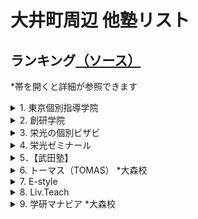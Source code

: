 # 大井町周辺 他塾リスト

## ランキング[（ソース）](https://www.jyukunavi.jp/rank/s1133228.html?gclid=EAIaIQobChMI0ZzTyfyY7wIVGHZgCh3l0gLmEAAYBCAAEgLOn_D_BwE)
*帯を開くと詳細が参照できます

<details>
<summary>1. 東京個別指導学院</summary>

# 東京個別指導学院 大井町教室
*必須項目は★マーク
- [★所在地](#所在地)
- [★大井町教室までのアクセス](#大井町教室までのアクセス)
- [★電話番号](#電話番号)
- [会社概要](#会社概要)
- [★特徴（アピールポイント）](#特徴アピールポイント)
- [大井町教室の進学実績](#大井町教室の指導実績)

## 所在地
[〒 140-0014 東京都品川区大井１－１０－３YKビル　５Ｆ](https://www.google.co.jp/maps/place/%E6%9D%B1%E4%BA%AC%E5%80%8B%E5%88%A5%E6%8C%87%E5%B0%8E%E5%AD%A6%E9%99%A2+%E5%A4%A7%E4%BA%95%E7%94%BA%E6%95%99%E5%AE%A4%EF%BC%88%E5%80%8B%E5%88%A5%E6%8C%87%E5%B0%8E%E5%A1%BE%EF%BC%89/@35.6074414,139.7331968,15z/data=!4m5!3m4!1s0x0:0xca5f8bca7d64ed0f!8m2!3d35.6074414!4d139.7331968?hl=ja&shorturl=1)

## 大井町教室までのアクセス
JR大井町駅中央改札を出て右手の階段から1Fへ下りると、正面に「阪急百貨店（大井食品館)」、右方向に「イトーヨーカドー(大井町店)」、その右に東急大井町駅が見えます。東急大井町駅方面に進み、突き当たりを左折して「イトーヨーカドー」に沿って約100m進むとある「YKビル」の5Fが大井町教室です。※1Fに「紳士服のアオキ(大井町駅前店)」があります。

- ＪＲ京浜東北線　大井町駅　西口　徒歩２分
- 東京臨海高速鉄道りんかい線　大井町駅　出口B　徒歩２分
- 東急大井町線　大井町駅　改札口　徒歩２分

## ★電話番号
0120-79-3759（月～土：9:30～21:30　日・祝：9:30～21:30）

## 会社概要
### 沿革
株式会社東京個別指導学院は、東京都新宿区に本社を置く、個別指導教育を中心とした教育関連企業。1965年6月、葵商事株式会社の商号をもって設立。1985年、馬場信治氏によって、有限会社日本教育研究会（実質上の存続会社）が設立された。1998年9月、株式の額面を1株50,000円から1株500円に変更するため、葵商事（形式上の存続会社）と合併。同日をもって商号を、株式会社日本教育研究会に変更した。1999年12月15日付けで称号を株式会社日本教育研究会より、株式会社東京個別指導学院に変更した。

### 事業内容
東京個別指導学院は、生徒1人ひとりの「目的別」「能力別」「性格別」に対応した学習指導を行う。個別指導塾事業を中心とし、ベネッセサイエンス教室・ベネッセ文章表現教室事業、CCDnet事業も展開している。

### 経営方針
東京個別指導学院は、成績向上を目的として勉強を教えるだけではなく、子どもたちが学習上の成功体験を積むことにより自信をもち、「やればできるという自信　チャレンジする喜び　夢を持つ事の大切さ　私たちはこの3つの教育理念とホスピタリティをすべての企業活動の基軸とし笑顔あふれる「人の未来」に貢献する」との企業理念に基づいて持続的な企業価値の向上を実現することを基本方針としている。

## 特徴（アピールポイント）
～大井町教室の特徴～
- [伸ばす/指導メソッド]
  - 受験合格も、成績アップも。1人ひとりの目標達成をサポート。
- [導く/学習システム]
  - 学習計画から進捗管理まで。お子さまにぴったりの学び方をご提案。
- [支える/サポート体制]
  - 通いやすい、学びやすい。自由度の高い通塾スタイル＆学習環境。

～安心して通える、快適に過ごせる充実の学習環境～
- 無料で使用できる自習席。集中しやすいと評判です。
- 対応テキストは十分な種類・量を準備。お子さまの課題や目標に合わせて対応していきます。
- 大井町教室近隣の学校情報を把握。行事や定期テストにしっかりと対応しています。

～高校生・中学生・小学生 目的別メニュー～
[高校生]
1人ひとりの目標にぴったりの対策を。
- 大学受験対策
- 定期テスト対策
- 推薦対策
- 英語資格検定対策
- 内部進学対策

[中学生]
志望校合格、成績アップ、1人ひとりの目標に完全対応。
- 高校受験対策
- 私立中補修・内部進学
- 定期テスト対策
- 英語検定対策

[小学生]
1人ひとりの学びを伸ばす、目的別学習プラン。
- 中学受験対策
- 英語対策
- 中学入学準備
- 小学校サポート

## 大井町教室の指導実績
[高校]<br>
-公立-<br>
日比谷高等学校、小山台高等学校、国際高等学校、三田高等学校、目黒高等学校、雪谷高等学校、つばさ総合高等学校、世田谷総合高等学校、美原高等学校、桜町高等学校、大崎高等学校、八潮高等学校、太田桜台高等学校、田園調布高等学校、広尾高等学校、上野高等学校、両国高等学校、桜修館中等教育学校

-国立・私立-<br>
かえつ有明高等学校、学習院高等科、駒澤大学高等学校、慶應義塾高等学校、香蘭女学校高等科、女子聖学院高等学校、森村学園高等部、杉並学院高等学校、正則高等学校、青陵高等学校、川村高等学校、多摩大学目黒高等学校、大原学園高等学校、東海大学付属高輪台高等学校、日本大学豊山女子高等学校、朋友学院高等学校、立正大学付属立正高等学校、雙葉高等学校、國學院高等学校

[中学校]<br>
-公立-<br>
小石川中等教育学校、桜修館中等教育学校、伊藤学園、日野学園、品川学園中学校、八潮学園中学校、港南中学校、大崎中学校、浜川中学校、東海中学校、戸越中学校

-国立・私立-<br>
開成中学校、桜蔭中学校、高輪中学校、青陵中学校、東京女学館中学校、多摩大学目黒中学校、安田学園中学校、八雲学園中学校、トキワ松学園中学校、学習院女子中等科、立正大学付属立正中学校、大妻中学校、帝京中学校、本郷中学校

[小学校]<br>
-公立-<br>
豊葉の杜学園小学校、立川小学校、伊藤学園小学校、品川学園小学校、日野学園、城南第二小学校、御殿山小学校、馬込第三小学校、台場小学校、戸越小学校、港南小学校

-国立・私立-<br>
立教小学校、学習院初等科、小野学園小学校、昭和女子大学付属昭和小学校、新渡戸文化小学校

[ソース](https://www.kobetsu.co.jp/school/detail/161/)

</details>

<details>
<summary>2. 創研学院</summary>


</details>

<details>
<summary>3. 栄光の個別ビザビ</summary>


</details>

<details>
<summary>4. 栄光ゼミナール</summary>


</details>

<details>
<summary>5．【武田塾】</summary>


</details>

<details>
<summary>6. トーマス（TOMAS） *大森校</summary>


</details>

<details>
<summary>7. E-style</summary>


</details>

<details>
<summary>8. Liv.Teach</summary>


</details>

<details>
<summary>9. 学研マナビア *大森校</summary>


</details>

